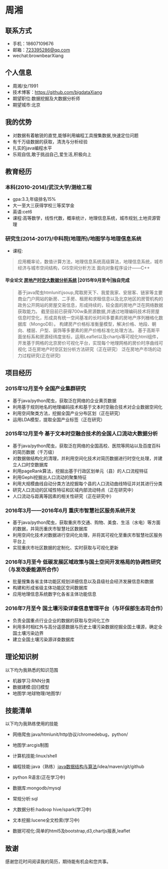 # 周湘

## 联系方式

+ 手机：18607109676
+ 邮箱：723395286@qq.com
+ wechat:brownbearXiang

## 个人信息

+ 周湘/女/1991
+ 技术博客：https://github.com/bigdataXiang
+ 期望职位:数据挖掘及大数据分析师
+ 期望城市:北京

## 我的优势

+ 对数据有着敏锐的直觉,能够利用编程工具搜集数据,快速定位问题
+ 有千万级数据的获取，清洗与分析经验
+ 扎实的java编程水平
+ 乐观自信,敢于挑战自己,爱生活,积极向上

## 教育经历

### 本科(2010-2014)/武汉大学/测绘工程
+ gpa:3.3,年级排名15%
+ 大一至大三获得学校三等奖学金
+ 英语:cet6
+ 课程:高等数学，线性代数，概率统计，地理信息系统，城市规划,土地资源管理

### 研究生(2014-2017)/中科院(地理所)/地图学与地理信息系统
+ 课程:
>应用概率论，数值计算方法，地理信息系统高级算法，地理信息系统，城市经济与城市空间结构，GIS空间分析方法
>面向对象程序设计——C++

#### 毕业论文 [房地产时空大数据分析系统](https://github.com/bigdataXiang/HousePriceServer) |2015年9月至今|独自完成
>基于java爬虫htmlunit\jsoup,爬取房天下、我爱我家、安居客、链家等主要商业门户网站的新房、二手房、租房和求租信息以及北京地区的房管机构的政务公开网站的房屋交易信息，形成持续的，较全面的房地产泛在网络数据获取能力。
>截至目前已获得700w条房源数据,并通过地理编码技术将房屋信息时空化，形成具有统一空间基准的长时间多要素的房地产序列栅格化数据库（MongoDB）。
>构建房产价格标准衡量模型，解决价格、地段、朝向、楼层、户型、装饰等多要素的房产价格标准化处理方法。
>基于高斯平面坐标系和房源经纬度坐标，运用Leaflet以及chartjs等可视化html组件，开发基于网格的北京房价可视化平台，实现每个地理网格的房价时序曲线可视化
>泛在房地产时空区划分析方法研究（正在研究）
>泛在房地产市场的动力过程研究(正在研究)

## 项目经历

### 2015年12月至今           全国产业集群研究
+ 基于java/python爬虫，获取泛在网络的企业黄页数据
+  利用基于规则地名的地理编码技术和基于文本时空融合技术对企业数据空间化
+ 利用空间聚类方法，挖掘全国产业分布区划（正在研究）
+ 运用LDA模型，提取全国产业标签（正在研究）


### 2015年12月至今           基于文本时空融合技术的全国人口流动大数据分析
+  基于java/python爬虫，获取泛在网络的全国高校、医院等网站以及百度百科的简历数据（千万级）
+  对数据做结构化的清理，并利用空间化技术对简历数据进行时空化处理，并建立人口时空数据库
+ 利用pageRank算法，挖掘出基于行政区划单元（县）的人口流程特征
+ 利用Gephi挖掘出人口流动的聚集特征
+ 利用大规模曲线自动分类方法挖掘每个县的人口流动曲线特征并对其进行分类
+ 研究人口流动的区域性特征和区域内部流动特点（正在研究中）
+ 人口流动与距离等因素的相关性研究（正在研究中）

### 2016年3月——2016年6月     重庆市智慧社区服务系统开发
+ 基于java/python爬虫，获取重庆市交通、购物、美食、生活（水电）等方面的数据，并简历重庆市智慧社区数据库
+  利用空间化技术对数据进行空间化处理，并将其可视化至重庆市智慧社区服务平台上
+  实现重庆市社区数据的定制化、实时获取与可视化更新

### 2016年3月至今            低碳发展区域政策与国土空间开发格局的协调性研究（与发改委能源所合作）
+ 批量搜集各省主体功能区规划详细信息以及县级社会经济发展信息和数据
+  构建和形成省级主体功能区空间数据库
+  应用地理信息系统数字化各省主体功能信息

### 2016年7月至今            国土壤污染详查信息管理平台（与环保部生态司合作）
+  负责全国重点行业企业的数据的获取与空间化工作
+  利用多时相红外与高分遥感数据与历史土壤污染数据挖掘全国土壤源，确定全国土壤污染边界
+  建立全国土壤污染源详查数据库

## 理论知识树
以下均为我熟悉的知识范围

+ 机器学习:RNN分类
+ 数据建模:回归模型
+ 地图学:地球物理/地图学/

## 技能清单
以下均为我熟练使用的技能

+ 网络爬虫:java/htmlunit/http协议/chromedebug，python/
+ 地图学:arcgis制图
+ 计算机技能:linux/shell
+ 编程技能:java（熟练）[java数据结构与算法](https://github.com/bigdataXiang/DataStruct)/idea/maven/git/github

+ python R语言(正在学习中)
+ 数据库:mongodb/mysql
+ 常规分析:sql
+ 大数据分析:hadoop hive/spark(学习中)
+ 文本挖掘:lucene全文检索(学习中)
+ 数据可视化:简单的html5及bootstrap,d3,chartjs报表,leaflet

## 致谢

感谢您花时间阅读我的简历，期待能有机会和您共事。